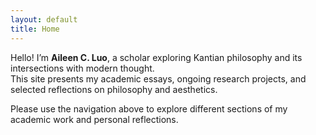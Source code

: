 ```yaml
---
layout: default
title: Home
---
```


Hello! I’m **Aileen C. Luo**, a scholar exploring Kantian philosophy and its intersections with modern thought.  
This site presents my academic essays, ongoing research projects, and selected reflections on philosophy and aesthetics.

<div class="divider"></div>

Please use the navigation above to explore different sections of my academic work and personal reflections.
